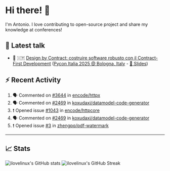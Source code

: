 <!--- pyml disable no-trailing-punctuation--->

# Hi there! :wave:

<!--- pyml enable no-trailing-punctuation--->

I'm Antonio. I love contributing to open-source project and share my knowledge
at conferences!

## :walking: Latest talk

<!--- pyml disable line-length--->

- :snake: :it:
  [Design by Contract: costruire software robusto con il Contract-First Development](https://www.youtube.com/watch?v=XTFKHgUJtjM&pp=ygUZZGVzaWduIGJ5IGNvbnRyYWN0IHB5dGhvbg%3D%3D)
  ([Pycon Italia 2025 @ Bologna, Italy](https://2025.pycon.it/en/event/design-by-contract-costruire-software-robusto-con-il-contract-first-development) -
  [:page_facing_up: Slides](https://www.slideshare.net/slideshow/design-by-contract-building-robust-software-with-contract-first-development/280097866))

<!--- pyml enable line-length--->

## :zap: Recent Activity

<!--- pyml disable line-length--->

<!--START_SECTION:activity-->
1. 🗣 Commented on [#3644](https://github.com/encode/httpx/issues/3644#issuecomment-3380694654) in [encode/httpx](https://github.com/encode/httpx)
2. 🗣 Commented on [#2469](https://github.com/koxudaxi/datamodel-code-generator/pull/2469#issuecomment-3377919248) in [koxudaxi/datamodel-code-generator](https://github.com/koxudaxi/datamodel-code-generator)
3. ❗ Opened issue [#1043](https://github.com/encode/httpcore/issues/1043) in [encode/httpcore](https://github.com/encode/httpcore)
4. 🗣 Commented on [#2469](https://github.com/koxudaxi/datamodel-code-generator/pull/2469#issuecomment-3377785618) in [koxudaxi/datamodel-code-generator](https://github.com/koxudaxi/datamodel-code-generator)
5. ❗ Opened issue [#3](https://github.com/zhengpq/pdf-watermark/issues/3) in [zhengpq/pdf-watermark](https://github.com/zhengpq/pdf-watermark)
<!--END_SECTION:activity-->

<!--- pyml enable line-length--->

---

## :chart_with_upwards_trend: Stats

![ilovelinux's GitHub stats](https://github-readme-stats.vercel.app/api?username=ilovelinux&count_private=true&&show_icons=true&theme=github_dark)
![ilovelinux's GitHub Streak](https://streak-stats.demolab.com/?user=ilovelinux&theme=github-dark&date_format=j%20M%5B%20Y%5D)
